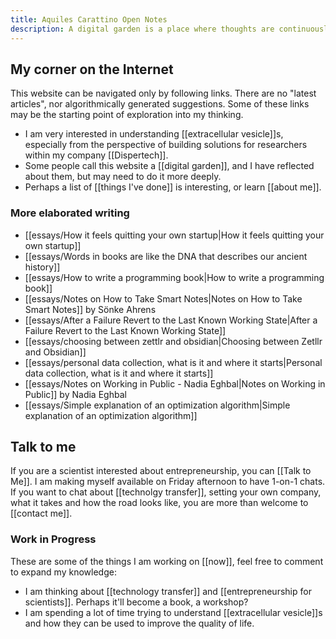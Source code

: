 ```yaml
---
title: Aquiles Carattino Open Notes
description: A digital garden is a place where thoughts are continuously updated. I write about science, business, and entrepreneurship. 
---
```


## My corner on the Internet

This website can be navigated only by following links. There are no "latest articles", nor algorithmically generated suggestions. Some of these links may be the starting point of exploration into my thinking. 

- I am very interested in understanding [[extracellular vesicle]]s, especially from the perspective of building solutions for researchers within my company [[Dispertech]]. 
- Some people call this website a [[digital garden]], and I have reflected about them, but may need to do it more deeply. 
- Perhaps a list of [[things I've done]] is interesting, or learn [[about me]]. 

### More elaborated writing
- [[essays/How it feels quitting your own startup|How it feels quitting your own startup]]
- [[essays/Words in books are like the DNA that describes our ancient history]]
- [[essays/How to write a programming book|How to write a programming book]]
- [[essays/Notes on How to Take Smart Notes|Notes on How to Take Smart Notes]] by Sönke Ahrens
- [[essays/After a Failure Revert to the Last Known Working State|After a Failure Revert to the Last Known Working State]]
- [[essays/choosing between zettlr and obsidian|Choosing between Zetllr and Obsidian]]
- [[essays/personal data collection, what is it and where it starts|Personal data collection, what is it and where it starts]]
- [[essays/Notes on Working in Public - Nadia Eghbal|Notes on Working in Public]] by Nadia Eghbal
- [[essays/Simple explanation of an optimization algorithm|Simple explanation of an optimization algorithm]]


## Talk to me
If you are a scientist interested about entrepreneurship, you can [[Talk to Me]]. I am making myself available on Friday afternoon to have 1-on-1 chats. If you want to chat about [[technolgy transfer]], setting your own company, what it takes and how the road looks like, you are more than welcome to [[contact me]]. 

### Work in Progress
These are some of the things I am working on [[now]], feel free to comment to expand my knowledge:

- I am thinking about [[technology transfer]] and [[entrepreneurship for scientists]]. Perhaps it'll become a book, a workshop?
- I am spending a lot of time trying to understand [[extracellular vesicle]]s and how they can be used to improve the quality of life. 